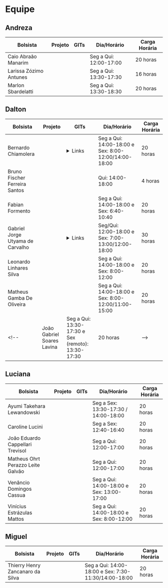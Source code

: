 # Equipe

## Andreza

| Bolsista               | Projeto | GITs  | Dia/Horário            | Carga Horária |
|------------------------|---------|------|------------------------|---------------|
| Caio Abraão Manarim	   |         |      |Seg a Qui: 12:00-17:00  | 20 horas      |
| Larissa Zózimo Antunes |         |      |Seg a Qui: 13:30-17:30  | 16 horas      |
| Marlon Sbardelatti     |         |      |Seg a Qui: 13:30-18:30  | 20 horas      |

## Dalton

| Bolsista               | Projeto | GITs  | Dia/Horário            | Carga Horária |
|------------------------|---------|------|------------------------|---------------|
| Bernardo Chiamolera    |         |  <details><summary>Links</summary><a href="https://github.com/LDTTFURB/FurbotUnity" target="_blank">FurbotUnity</a><br> <a href="https://github.com/LDTTFURB/FURBOT_Gerador" target="_blank">Furbot_Gerador</a></details>  | Seg a Qui: 14:00-18:00 e Sex: 8:00-12:00/14:00-18:00 | 20 horas |
| Bruno Fischer Ferreira Santos|         |       | Qui: 14:00-18:00 | 4 horas|
| Fabian Formento|         |      | Seg a Qui: 14:00-18:00 e Sex: 6:40-10:40 | 20 horas |
| Gabriel Jorge Utyama de Carvalho|         |  <details><summary>Links</summary><a href="https://github.com/LDTTFURB/Projeto_FlorestaSC_2024" target="_blank">Projeto_FlorestaSC_2024</a></details>     | Seg/Qui: 12:00-18:00 e Sex: 7:00-13:00/12:00-18:00 | 30 horas |
| Leonardo Linhares Silva|         |       | Seg a Qui: 14:00-18:00 e Sex: 8:00-12:00 | 20 horas |
| Matheus Gamba De Oliveira |         |      | Seg a Qui: 14:00-18:00 e Sex: 8:00-12:00/11:00-15:00 | 20 horas |
<!--| João Gabriel Soares Lavina | Seg a Qui: 13:30-17:30 e Sex (remoto): 13:30-17:30 | 20 horas | -->

## Luciana

| Bolsista               | Projeto | GITs  | Dia/Horário            | Carga Horária |
|------------------------|---------|------|------------------------|---------------|
| Ayumi Takehara Lewandowski|         |       | Seg a Sex: 13:30-17:30  / 14:00-18:00 | 20 horas |
| Caroline Lucini|         |       | Seg a Sex: 12:40-16:40 | 20 horas |
| João Eduardo Cappellari Trevisol|         |       | Seg a Qui: 12:00-17:00 | 20 horas |
| Matheus Ohrt Perazzo Leite Galvão|         |       | Seg a Qui: 12:00-17:00 | 20 horas |
| Venâncio Domingos Cassua|         |       | Seg a Qui: 14:00-18:00 e Sex: 13:00-17:00 | 20 horas |
| Vinícius Estrázulas Mattos|         |       | Seg a Qui: 14:00-18:00 e Sex: 8:00-12:00 | 20 horas |

## Miguel

| Bolsista               | Projeto | GITs  | Dia/Horário            | Carga Horária |
|------------------------|---------|------|------------------------|---------------|
| Thierry Henry Zancanaro da Silva |         |      | Seg a Qui: 14:00-18:00 e Sex: 7:30-11:30/14:00-18:00 | 20 horas |

